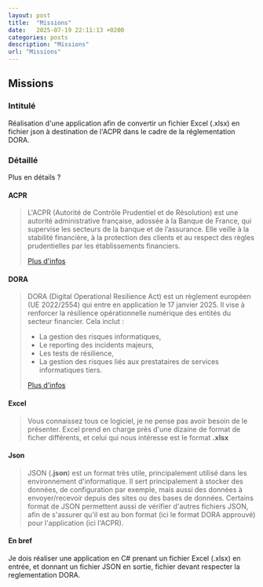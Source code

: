 ```yaml
---
layout: post
title:  "Missions"
date:   2025-07-19 22:11:13 +0200
categories: posts
description: "Missions"
url: "Missions"
---
```

## Missions

### Intitulé
Réalisation d'une application afin de convertir un fichier Excel (.xlsx) en fichier json à destination de l'ACPR dans le cadre de la réglementation DORA.

### Détaillé
Plus en détails ?
#### ACPR
> 
> L'ACPR (Autorité de Contrôle Prudentiel et de Résolution) est une autorité administrative française, adossée à la Banque de France, qui supervise les secteurs de la banque et de l’assurance.
> Elle veille à la stabilité financière, à la protection des clients et au respect des règles prudentielles par les établissements financiers.
>
> [Plus d'infos](https://acpr.banque-france.fr/fr)

#### DORA
>
> DORA (Digital Operational Resilience Act) est un règlement européen (UE 2022/2554) qui entre en application le 17 janvier 2025. Il vise à renforcer la résilience opérationnelle numérique des entités du secteur financier. Cela inclut :
>- La gestion des risques informatiques,
>- Le reporting des incidents majeurs,
>- Les tests de résilience,
>- La gestion des risques liés aux prestataires de services informatiques tiers.
>
> [Plus d'infos](https://www.eiopa.europa.eu/digital-operational-resilience-act-dora_en?prefLang=fr&etrans=fr)

#### Excel
> 
> Vous connaissez tous ce logiciel, je ne pense pas avoir besoin de le présenter. Excel prend en charge près d'une dizaine de format de ficher différents, et celui qui nous intéresse est le format **.xlsx**

#### Json
> 
> JSON (**.json**) est un format très utile, principalement utilisé dans les environnement d'informatique. Il sert principalement à stocker des données, de configuration par exemple, mais aussi des données à envoyer/recevoir depuis des sites ou des bases de données. Certains format de JSON permettent aussi de vérifier d'autres fichiers JSON, afin de s'assurer qu'il est au bon format (ici le format DORA approuvé) pour l'application (ici l'ACPR).

#### En bref
Je dois réaliser une application en C# prenant un fichier Excel (.xlsx) en entrée, et donnant un fichier JSON en sortie, fichier devant respecter la reglementation DORA.
